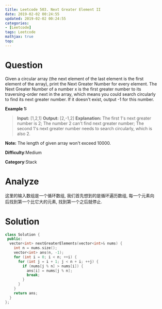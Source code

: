 ```yaml
---
title: Leetcode 503. Next Greater Element II
date: 2019-02-02 00:24:55
updated: 2019-02-02 00:24:55
categories: 
- [Leetcode]
tags: Leetcode
mathjax: true
top:
---
```


# Question

Given a circular array (the next element of the last element is the first element of the array), print the Next Greater Number for every element. The Next Greater Number of a number x is the first greater number to its traversing-order next in the array, which means you could search circularly to find its next greater number. If it doesn't exist, output -1 for this number.

**Example 1:**  

> **Input:** [1,2,1]
> **Output:** [2,-1,2]
> **Explanation:** The first 1's next greater number is 2;
> The number 2 can't find next greater number;
> The second 1's next greater number needs to search circularly, which is also 2.

**Note:**  The length of given array won't exceed 10000.

**Difficulty**:Medium

**Category**:Stack

<!-- more -->

# Analyze

这里的输入数组是一个循环数组, 我们首先想到的是循环遍历数组, 每一个元素向后找到第一个比它大的元素, 找到第一个之后就停止.

# Solution

```cpp
class Solution {
 public:
  vector<int> nextGreaterElements(vector<int>& nums) {
    int n = nums.size();
    vector<int> ans(n, -1);
    for (int i = 0; i < n; ++i) {
      for (int j = i + 1; j < n + i; ++j) {
        if (nums[j % n] > nums[i]) {
          ans[i] = nums[j % n];
          break;
        }
      }
    }
    return ans;
  }
};
```